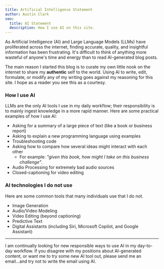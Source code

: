```yaml
---
title: Artificial Intelligence Statement
author: Austin Clark
seo:
  title: AI Statement
  description: How I use AI on this site.
---
```


As Artificial Intelligence (AI) and Large Language Models (LLMs) have proliferated across the internet, finding accurate, quality, and insightful information has been frustrating. It's difficult to think of anything more wasteful of anyone's time and energy than to read AI-generated blog posts.

The main reason I started this blog is to curate my own little nook on the internet to share my **authentic** self to the world. Using AI to write, edit, formulate, or modify any of my writing goes against my reasoning for this site. I hope as a reader you see this as a courtesy.

### How I use AI

LLMs are the only AI tools I use in my daily workflow; their responsibility is to mainly ingest knowledge in a more rapid manner. Here are some practical examples of how I use AI: 
- Asking for a summary of a large piece of text (like a book or business report)
- Asking to explain a new programming language using examples
- Troubleshooting code
- Asking how to compare how several ideas might interact with each other
  - For example: _"given this book, how might I take on this business challenge"_.
- Audio Processing for extremely bad audio sources
- Closed-captioning for video editing 

### AI technologies I do not use
Here are some common tools that many individuals use that I do not. 
- Image Generation
- Audio/Video Modeling
- Video Editing (beyond captioning)
- Predictive Text
- Digital Assistants (including Siri, Microsoft Copilot, and Google Assistant)

---

I am continually looking for new responsible ways to use AI in my day-to-day workflow. If you disagree with my positions about AI-generated content, or want me to try some new AI tool out, please send me an email...and try not to write the email using AI.
